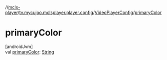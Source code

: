 //[mcls-player](../../../index.md)/[tv.mycujoo.mclsplayer.player.config](../index.md)/[VideoPlayerConfig](index.md)/[primaryColor](primary-color.md)

# primaryColor

[androidJvm]\
val [primaryColor](primary-color.md): [String](https://kotlinlang.org/api/latest/jvm/stdlib/kotlin/-string/index.html)
